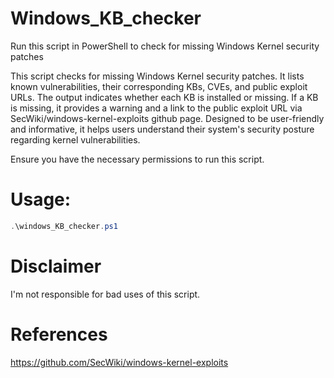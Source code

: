 # Windows_KB_checker

Run this script in PowerShell to check for missing Windows Kernel security patches

This script checks for missing Windows Kernel security patches. 
It lists known vulnerabilities, their corresponding KBs, CVEs, and public exploit URLs. 
The output indicates whether each KB is installed or missing. If a KB is missing, it provides a warning and a link to the public exploit URL via SecWiki/windows-kernel-exploits github page.
Designed to be user-friendly and informative, it helps users understand their system's security posture regarding kernel vulnerabilities.

Ensure you have the necessary permissions to run this script.

# Usage: 

```powershell
.\windows_KB_checker.ps1
```

# Disclaimer

I'm not responsible for bad uses of this script.

# References

https://github.com/SecWiki/windows-kernel-exploits

